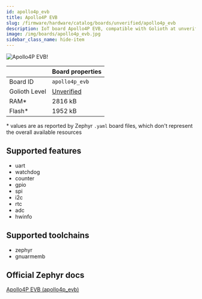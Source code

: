 ```yaml
---
id: apollo4p_evb
title: Apollo4P EVB
slug: /firmware/hardware/catalog/boards/unverified/apollo4p_evb
description: IoT board Apollo4P EVB, compatible with Golioth at unverified level.
image: /img/boards/apollo4p_evb.jpg
sidebar_class_name: hide-item
---
```


[//]: # (This is an auto-generated file, do not edit! Changes to it will be lost upon re-generation)

![Apollo4P EVB!](/img/boards/apollo4p_evb.jpg "Apollo4P EVB")

|                | Board properties     |
| -------------  | -------------------- |
| Board ID       | `apollo4p_evb` |
| Golioth Level  | [Unverified](/firmware/hardware#unverified-boards) |
| RAM*           | 2816 kB |
| Flash*         | 1952 kB |

\* values are as reported by Zephyr `.yaml` board files, which don't represent the overall available resources



## Supported features

* uart
* watchdog
* counter
* gpio
* spi
* i2c
* rtc
* adc
* hwinfo

## Supported toolchains

* zephyr
* gnuarmemb

## Official Zephyr docs

[Apollo4P EVB (apollo4p_evb)](https://docs.zephyrproject.org/latest/boards/ambiq/apollo4p_evb/doc/index.html)

